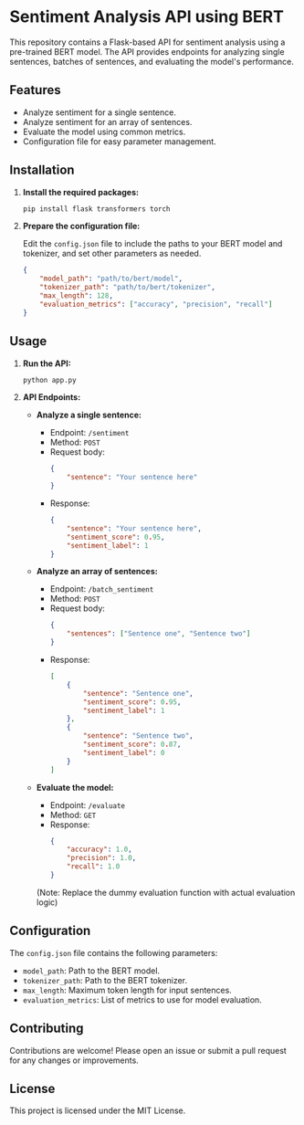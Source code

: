 # Sentiment Analysis API using BERT

This repository contains a Flask-based API for sentiment analysis using a pre-trained BERT model. The API provides endpoints for analyzing single sentences, batches of sentences, and evaluating the model's performance.

## Features

- Analyze sentiment for a single sentence.
- Analyze sentiment for an array of sentences.
- Evaluate the model using common metrics.
- Configuration file for easy parameter management.

## Installation

1. **Install the required packages:**
    ```bash
    pip install flask transformers torch
    ```

2. **Prepare the configuration file:**

    Edit the `config.json` file to include the paths to your BERT model and tokenizer, and set other parameters as needed.
    ```json
    {
        "model_path": "path/to/bert/model",
        "tokenizer_path": "path/to/bert/tokenizer",
        "max_length": 128,
        "evaluation_metrics": ["accuracy", "precision", "recall"]
    }
    ```

## Usage

1. **Run the API:**
    ```bash
    python app.py
    ```

2. **API Endpoints:**

    - **Analyze a single sentence:**
        - Endpoint: `/sentiment`
        - Method: `POST`
        - Request body:
            ```json
            {
                "sentence": "Your sentence here"
            }
            ```
        - Response:
            ```json
            {
                "sentence": "Your sentence here",
                "sentiment_score": 0.95,
                "sentiment_label": 1
            }
            ```

    - **Analyze an array of sentences:**
        - Endpoint: `/batch_sentiment`
        - Method: `POST`
        - Request body:
            ```json
            {
                "sentences": ["Sentence one", "Sentence two"]
            }
            ```
        - Response:
            ```json
            [
                {
                    "sentence": "Sentence one",
                    "sentiment_score": 0.95,
                    "sentiment_label": 1
                },
                {
                    "sentence": "Sentence two",
                    "sentiment_score": 0.87,
                    "sentiment_label": 0
                }
            ]
            ```

    - **Evaluate the model:**
        - Endpoint: `/evaluate`
        - Method: `GET`
        - Response:
            ```json
            {
                "accuracy": 1.0,
                "precision": 1.0,
                "recall": 1.0
            }
            ```
        (Note: Replace the dummy evaluation function with actual evaluation logic)

## Configuration

The `config.json` file contains the following parameters:

- `model_path`: Path to the BERT model.
- `tokenizer_path`: Path to the BERT tokenizer.
- `max_length`: Maximum token length for input sentences.
- `evaluation_metrics`: List of metrics to use for model evaluation.

## Contributing

Contributions are welcome! Please open an issue or submit a pull request for any changes or improvements.

## License

This project is licensed under the MIT License.
